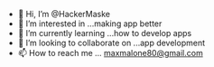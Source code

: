 - 👋 Hi, I’m @HackerMaske
- 👀 I’m interested in ...making app better
- 🌱 I’m currently learning ...how to develop apps
- 💞️ I’m looking to collaborate on ...app development 
- 📫 How to reach me ... maxmalone80@gmail.com

<!---
HackerMaske/HackerMaske is a ✨ special ✨ repository because its `README.md` (this file) appears on your GitHub profile.
You can click the Preview link to take a look at your changes.
--->
